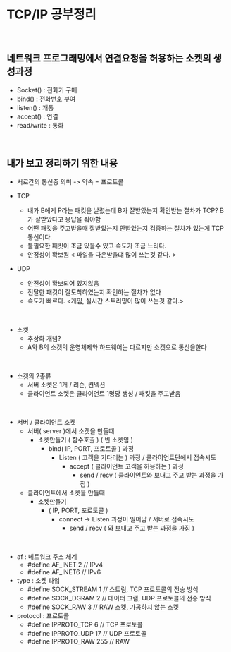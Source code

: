 # TCP/IP 공부정리

<br/>

## 네트워크 프로그래밍에서 연결요청을 허용하는 소켓의 생성과정
- Socket()   : 전화기 구매
- bind()     : 전화번호 부여
- listen()   : 개통
- accept()   : 연결
- read/write : 통화

<br/>

## 내가 보고 정리하기 위한 내용

- 서로간의 통신중 의미 -> 약속 = 프로토콜

- TCP
  - 내가 B에게 P라는 패킷을 날렸는데 B가 잘받았는지 확인받는 절차가 TCP? B가 잘받았다고 응답을 줘야함
  - 어떤 패킷을 주고받을때 잘받았는지 안받았는지 검증하는 절차가 있는게 TCP통신이다.
  - 불필요한 패킷이 조금 있을수 있고 속도가 조금 느리다.
  - 안정성이 확보됨 < 파일을 다운받을떄 많이 쓰는것 같다. >
- UDP
  -  안전성이 확보되어 있지않음
  -  전달한 패킷이 잘도착하였는지 확인하는 절차가 없다
  -  속도가 빠르다. <게임, 실시간 스트리밍이 많이 쓰는것 같다.>

<br/>

- 소켓
  - 추상화 개념?
  - A와 B의 소켓의 운영체제와 하드웨어는 다르지만 소켓으로 통신을한다

<br/>

- 소켓의 2종류
  - 서버 소켓은 1개  / 리슨, 컨넥션
  - 클라이언트 소켓은 클라이언트 1명당 생성  / 패킷을 주고받음

<br/>

- 서버 / 클라이언트 소켓
  - 서버( server )에서 소켓을 만들때
    - 소켓만들기 ( 함수호출 ) ( 빈 소켓임 )
      - bind( IP, PORT, 프로토콜 ) 과정
        - Listen ( 고객을 기다리는 ) 과정  /  클라이언트단에서 접속시도
          - accept ( 클라이언트 고객을 허용하는 ) 과정
            - send / recv ( 클라이언트와 보내고 주고 받는 과정을 가짐 )
  - 클라이언트에서 소켓을 만들때
    - 소켓만들기
      - ( IP, PORT, 포로토콜 )
        - connect -> Listen 과정이 일어남 / 서버로 접속시도
          - send / recv ( 와 보내고 주고 받는 과정을 가짐 )

<br/>

- af : 네트워크 주소 체계
  - #define AF_INET 2       //  IPv4
  - #define AF_INET6        //  IPv6
- type : 소켓 타입
  - #define SOCK_STREAM 1   //       스트림, TCP 프로토콜의 전송 방식
  - #define SOCK_DGRAM  2   //  데이터 그램, UDP 프로토콜의 전송 방식
  - #define SOCK_RAW    3   //  RAW 소켓, 가공하지 않는 소켓
- protocol : 프로토콜
  - #define IPPROTO_TCP 6   //  TCP 프로토콜
  - #define IPPROTO_UDP 17  //  UDP 프로토콜
  - #define IPPROTO_RAW 255 //  RAW

<br/>
